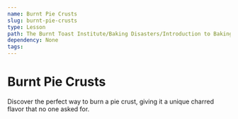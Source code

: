 ```yaml
---
name: Burnt Pie Crusts
slug: burnt-pie-crusts
type: Lesson
path: The Burnt Toast Institute/Baking Disasters/Introduction to Baking Disasters/Pies and Tarts/Burnt Pie Crusts
dependency: None
tags:
---
```


# Burnt Pie Crusts

Discover the perfect way to burn a pie crust, giving it a unique charred flavor that no one asked for.
